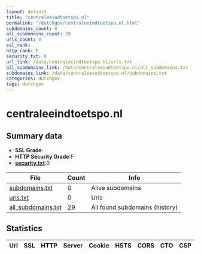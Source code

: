 ```yaml
---
layout: default
title: "centraleeindtoetspo.nl"
permalink: "/dutchgov/centraleeindtoetspo.nl.html"
subdomains_count: 0
all_subdomains_count: 29
urls_count: 0
ssl_rank: 
http_rank: F
security_txt: 0
url_link: /data/centraleeindtoetspo.nl/urls.txt
all_subdomains_link: /data/centraleeindtoetspo.nl/all_subdomains.txt
subdomains_link: /data/centraleeindtoetspo.nl/subdomains.txt
categories: dutchgov
tags: dutchgov
---
```



# centraleeindtoetspo.nl
## Summary data


 - **SSL Grade**:
 - **HTTP Security Grade**:F
 - **[security.txt](https://www.digitaleoverheid.nl/nieuws/standaard-security-txt-nu-verplicht-voor-overheid/)**:0


| File       | Count | Info |
|------------|-------|------|
|[subdomains.txt](/DutchGovScope/data/centraleeindtoetspo.nl/subdomains.txt)|0|Alive subdomains|
|[urls.txt](/DutchGovScope/data/centraleeindtoetspo.nl/urls.txt)|0|Urls|
|[all_subdomains.txt](/DutchGovScope/data/centraleeindtoetspo.nl/all_subdomains.txt)|29|All found subdomains (history)|


## Statistics


| Url | SSL | HTTP | Server | Cookie | HSTS | CORS | CTO | CSP | XFO | XXP | RP |FP| Tech |Title |
|--------|-------|-------|------|------|------|------|------|------|------|------|------|------|------|------|

